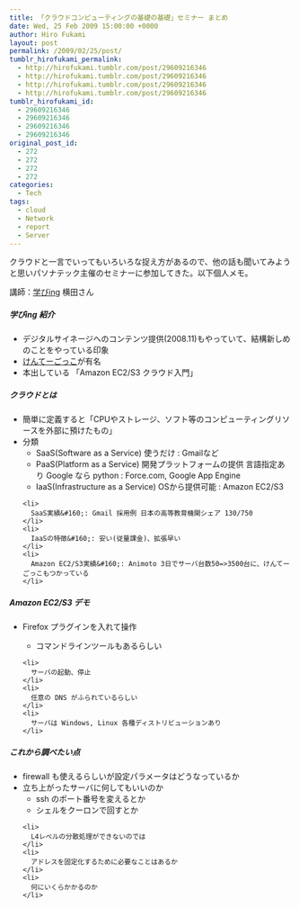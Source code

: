 ```yaml
---
title: 「クラウドコンピューティングの基礎の基礎」セミナー まとめ
date: Wed, 25 Feb 2009 15:00:00 +0000
author: Hiro Fukami
layout: post
permalink: /2009/02/25/post/
tumblr_hirofukami_permalink:
  - http://hirofukami.tumblr.com/post/29609216346
  - http://hirofukami.tumblr.com/post/29609216346
  - http://hirofukami.tumblr.com/post/29609216346
  - http://hirofukami.tumblr.com/post/29609216346
tumblr_hirofukami_id:
  - 29609216346
  - 29609216346
  - 29609216346
  - 29609216346
original_post_id:
  - 272
  - 272
  - 272
  - 272
categories:
  - Tech
tags:
  - cloud
  - Network
  - report
  - Server
---
```

<div class="section">
  <p>
    クラウドと一言でいってもいろいろな捉え方があるので、他の話も聞いてみようと思いパソナテック主催のセミナーに参加してきた。以下個人メモ。
  </p>
  
  <p>
    講師：<a href="http://www.manabing.jp/" target="_blank">学びing</a> 横田さん
  </p>
  
  <h5>
    学びing 紹介
  </h5>
  
  <ul>
    <li>
      デジタルサイネージへのコンテンツ提供(2008.11)もやっていて、結構新しめのことをやっている印象
    </li>
    <li>
      <a href="http://kentei.cc/" target="_blank">けんてーごっこ</a>が有名
    </li>
    <li>
      本出している 「Amazon EC2/S3 クラウド入門」
    </li>
  </ul>
  
  <h5>
    クラウドとは
  </h5>
  
  <ul>
    <li>
      簡単に定義すると「CPUやストレージ、ソフト等のコンピューティングリソースを外部に預けたもの」
    </li>
    <li>
      分類 <ul>
        <li>
          SaaS(Software as a Service) 使うだけ&#160;: Gmailなど
        </li>
        <li>
          PaaS(Platform as a Service) 開発プラットフォームの提供 言語指定あり Google なら python&#160;: Force.com, Google App Engine
        </li>
        <li>
          IaaS(Infrastructure as a Service) OSから提供可能&#160;: Amazon EC2/S3
        </li>
      </ul>
    </li>
    
    <li>
      SaaS実績&#160;: Gmail 採用例 日本の高等教育機関シェア 130/750
    </li>
    <li>
      IaaSの特徴&#160;: 安い(従量課金)、拡張早い
    </li>
    <li>
      Amazon EC2/S3実績&#160;: Animoto 3日でサーバ台数50=>3500台に、けんてーごっこもつかっている
    </li>
  </ul>
  
  <h5>
    Amazon EC2/S3 デモ
  </h5>
  
  <ul>
    <li>
      Firefox プラグインを入れて操作</p> <ul>
        <li>
          コマンドラインツールもあるらしい
        </li>
      </ul>
    </li>
    
    <li>
      サーバの起動、停止
    </li>
    <li>
      任意の DNS がふられているらしい
    </li>
    <li>
      サーバは Windows, Linux 各種ディストリビューションあり
    </li>
  </ul>
  
  <h5>
    これから調べたい点
  </h5>
  
  <ul>
    <li>
      firewall も使えるらしいが設定パラメータはどうなっているか
    </li>
    <li>
      立ち上がったサーバに何してもいいのか <ul>
        <li>
          ssh のポート番号を変えるとか
        </li>
        <li>
          シェルをクーロンで回すとか
        </li>
      </ul>
    </li>
    
    <li>
      L4レベルの分散処理ができないのでは
    </li>
    <li>
      アドレスを固定化するために必要なことはあるか
    </li>
    <li>
      何にいくらかかるのか
    </li>
  </ul>
</div>